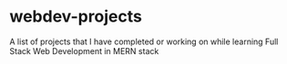 # webdev-projects
A list of projects that I have completed or working on while learning Full Stack Web Development in MERN stack
